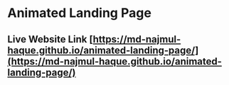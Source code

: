 # Animated Landing Page

## Live Website Link [https://md-najmul-haque.github.io/animated-landing-page/](https://md-najmul-haque.github.io/animated-landing-page/)

